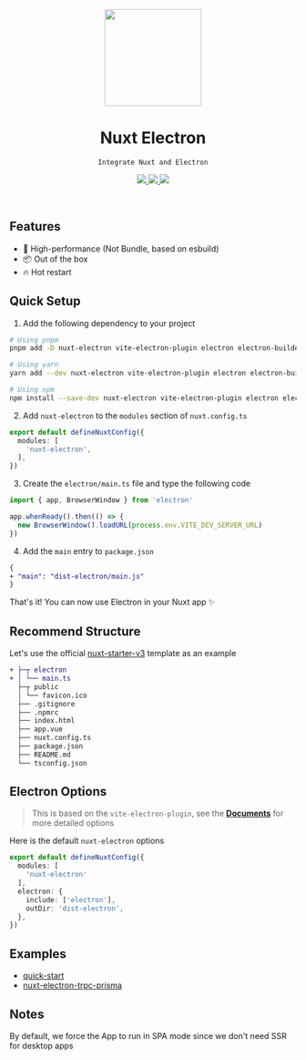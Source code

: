 <p align="center">
  <img width="170" src="https://github.com/caoxiemeihao/nuxt-electron/raw/main/logo.svg?raw=true">
</p>

<div align="center">
  <h1>Nuxt Electron</h1>
</div>
<p align="center">
  <code>Integrate Nuxt and Electron</code>
</p>
<p align="center">
  <a href="https://npmjs.org/package/nuxt-electron">
    <img src="https://img.shields.io/npm/v/nuxt-electron.svg?colorA=18181B&colorB=28CF8D">
  </a>
  <a href="https://npmjs.org/package/nuxt-electron">
    <img src="https://img.shields.io/npm/dm/nuxt-electron.svg?colorA=18181B&colorB=28CF8D">
  </a>
  <img src="https://camo.githubusercontent.com/1355d11db24d82f2b23bbe4957178a05c7d5ca0948ddfc9eec38f5a6864fe4e5/68747470733a2f2f696d672e736869656c64732e696f2f6769746875622f6c6963656e73652f6e7578742f6e7578742e7376673f7374796c653d666c617426636f6c6f72413d31383138314226636f6c6f72423d323843463844">
</p>

<br/>

## Features

- 🚀 High-performance (Not Bundle, based on esbuild)
- 📦 Out of the box
- 🔥 Hot restart

## Quick Setup

1. Add the following dependency to your project

```sh
# Using pnpm
pnpm add -D nuxt-electron vite-electron-plugin electron electron-builder

# Using yarn
yarn add --dev nuxt-electron vite-electron-plugin electron electron-builder

# Using npm
npm install --save-dev nuxt-electron vite-electron-plugin electron electron-builder
```

2. Add `nuxt-electron` to the `modules` section of `nuxt.config.ts`

```ts
export default defineNuxtConfig({
  modules: [
    'nuxt-electron',
  ],
})
```

3. Create the `electron/main.ts` file and type the following code

```ts
import { app, BrowserWindow } from 'electron'

app.whenReady().then(() => {
  new BrowserWindow().loadURL(process.env.VITE_DEV_SERVER_URL)
})
```

4. Add the `main` entry to `package.json`

```diff
{
+ "main": "dist-electron/main.js"
}
```

That's it! You can now use Electron in your Nuxt app ✨

## Recommend Structure

Let's use the official [nuxt-starter-v3](https://codeload.github.com/nuxt/starter/tar.gz/refs/heads/v3) template as an example

```diff
+ ├─┬ electron
+ │ └── main.ts
  ├─┬ public
  │ └── favicon.ico
  ├── .gitignore
  ├── .npmrc
  ├── index.html
  ├── app.vue
  ├── nuxt.config.ts
  ├── package.json
  ├── README.md
  └── tsconfig.json
```

## Electron Options

> This is based on the `vite-electron-plugin`, see the **[Documents](https://github.com/electron-vite/vite-electron-plugin#configuration)** for more detailed options

Here is the default `nuxt-electron` options

```ts
export default defineNuxtConfig({
  modules: [
    'nuxt-electron'
  ],
  electron: {
    include: ['electron'],
    outDir: 'dist-electron',
  },
})
```

## Examples

- [quick-start](https://github.com/caoxiemeihao/nuxt-electron/tree/main/examples/quick-start)
- [nuxt-electron-trpc-prisma](https://github.com/gurvancampion/nuxt-electron-trpc-prisma)

## Notes
By default, we force the App to run in SPA mode since we don't need SSR for desktop apps
